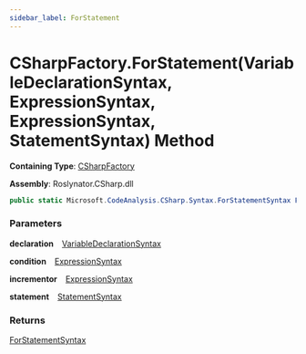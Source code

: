 ```yaml
---
sidebar_label: ForStatement
---
```


# CSharpFactory\.ForStatement\(VariableDeclarationSyntax, ExpressionSyntax, ExpressionSyntax, StatementSyntax\) Method

**Containing Type**: [CSharpFactory](../index.md)

**Assembly**: Roslynator\.CSharp\.dll

```csharp
public static Microsoft.CodeAnalysis.CSharp.Syntax.ForStatementSyntax ForStatement(Microsoft.CodeAnalysis.CSharp.Syntax.VariableDeclarationSyntax declaration, Microsoft.CodeAnalysis.CSharp.Syntax.ExpressionSyntax condition, Microsoft.CodeAnalysis.CSharp.Syntax.ExpressionSyntax incrementor, Microsoft.CodeAnalysis.CSharp.Syntax.StatementSyntax statement)
```

### Parameters

**declaration** &ensp; [VariableDeclarationSyntax](https://docs.microsoft.com/en-us/dotnet/api/microsoft.codeanalysis.csharp.syntax.variabledeclarationsyntax)

**condition** &ensp; [ExpressionSyntax](https://docs.microsoft.com/en-us/dotnet/api/microsoft.codeanalysis.csharp.syntax.expressionsyntax)

**incrementor** &ensp; [ExpressionSyntax](https://docs.microsoft.com/en-us/dotnet/api/microsoft.codeanalysis.csharp.syntax.expressionsyntax)

**statement** &ensp; [StatementSyntax](https://docs.microsoft.com/en-us/dotnet/api/microsoft.codeanalysis.csharp.syntax.statementsyntax)

### Returns

[ForStatementSyntax](https://docs.microsoft.com/en-us/dotnet/api/microsoft.codeanalysis.csharp.syntax.forstatementsyntax)

